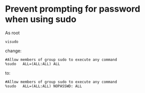 # Prevent prompting for password when using sudo
As root

    visudo

change:

    #Allow members of group sudo to execute any command
    %sudo   ALL=(ALL:ALL) ALL

to:

    #Allow members of group sudo to execute any command
    %sudo   ALL=(ALL:ALL) NOPASSWD: ALL